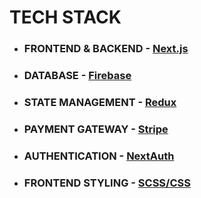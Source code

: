 # TECH STACK

- ### FRONTEND & BACKEND - [Next.js](https://nextjs.org/)

- ### DATABASE - [Firebase](https://firebase.google.com/)

- ### STATE MANAGEMENT - [Redux](https://redux-toolkit.js.org/)

- ### PAYMENT GATEWAY - [Stripe](https://stripe.com/en-in)

- ### AUTHENTICATION - [NextAuth](https://next-auth.js.org)

- ### FRONTEND STYLING - [SCSS/CSS](https://sass-lang.com)
